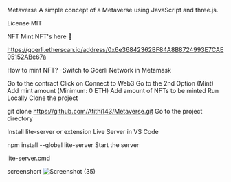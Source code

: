 Metaverse
A simple concept of a Metaverse using JavaScript and three.js.

License
MIT

NFT
Mint NFT's here 🚀

https://goerli.etherscan.io/address/0x6e36842362BF84A8B8724993E7CAE05152ABe67a

How to mint NFT?
-Switch to Goerli Network in Metamask

Go to the contract
Click on Connect to Web3
Go to the 2nd Option (Mint)
Add mint amount (Minimum: 0 ETH)
Add amount of NFTs to be minted
Run Locally
Clone the project

  git clone https://github.com/Atithi143/Metaverse.git
Go to the project directory

Install lite-server or extension Live Server in VS Code

 npm install --global lite-server
Start the server

  lite-server.cmd
  
  screenshort
  ![Screenshot (35)](https://user-images.githubusercontent.com/88091759/200397144-0c7db680-a614-4bde-b812-7b77ed536bb4.png)
